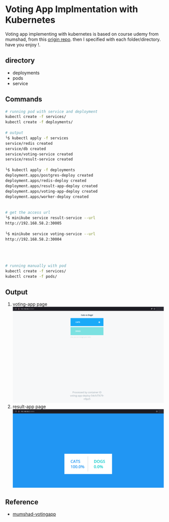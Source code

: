 # Voting App Implmentation with Kubernetes

Voting app implementing with kubernetes is based on course udemy from mumshad, from this [origin repo](https://github.com/kodekloudhub/example-voting-app-kubernetes). then I specified with each folder/directory. have you enjoy !.

## directory

- deployments
- pods
- service

## Commands

```bash
# running pod with service and deployment
kubectl create -f services/
kubectl create -f deployments/

# output
╰$ kubectl apply -f services
service/redis created
service/db created
service/voting-service created
service/result-service created

╰$ kubectl apply -f deployments
deployment.apps/postgres-deploy created
deployment.apps/redis-deploy created
deployment.apps/result-app-deploy created
deployment.apps/voting-app-deploy created
deployment.apps/worker-deploy created


# get the access url
╰$ minikube service result-service --url
http://192.168.58.2:30005

╰$ minikube service voting-service --url
http://192.168.58.2:30004




# running manually with pod
kubectl create -f services/
kubectl create -f pods/

```

## Output

1. voting-app page
   ![](./screenshot/votingapp-page.png)
2. result-app page
   ![](./screenshot/result-app.png)

## Reference

- [mumshad-votingapp](https://github.com/kodekloudhub/example-voting-app-kubernetes)
